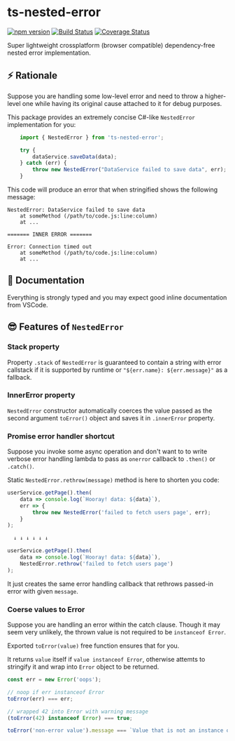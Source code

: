 # ts-nested-error

[![npm version](https://badge.fury.io/js/ts-nested-error.svg)](https://badge.fury.io/js/ts-nested-error)
[![Build Status](https://travis-ci.com/Veetaha/ts-nested-error.svg?branch=master)](https://travis-ci.com/Veetaha/ts-nested-error)
[![Coverage Status](https://coveralls.io/repos/github/Veetaha/ts-nested-error/badge.svg?branch=master)](https://coveralls.io/github/Veetaha/ts-nested-error?branch=master)

Super lightweight crossplatform (browser compatible) dependency-free nested error implementation.

## :zap: Rationale

Suppose you are handling some low-level error and need to throw a higher-level one while having its original cause attached to it for debug purposes.

This package provides an extremely concise C#-like `NestedError` implementation for you:

```ts
    import { NestedError } from 'ts-nested-error';

    try {
        dataService.saveData(data);
    } catch (err) {
        throw new NestedError("DataService failed to save data", err);
    }
```
This code will produce an error that when stringified shows the following message:
```
NestedError: DataService failed to save data
    at someMethod (/path/to/code.js:line:column)
    at ...

======= INNER ERROR =======

Error: Connection timed out
    at someMethod (/path/to/code.js:line:column)
    at ...
```

## :scroll: Documentation
Everything is strongly typed and you may expect good inline documentation from VSCode.

## :sunglasses: Features of `NestedError`

### Stack property
Property `.stack` of `NestedError` is guaranteed to contain a string with error
callstack if it is supported by runtime or `"${err.name}: ${err.message}"` as a fallback.

### InnerError property

`NestedError` constructor automatically coerces the value passed as the second argument `toError()` object and saves it in `.innerError` property. 


### Promise error handler shortcut

Suppose you invoke some async operation and don't want to to write verbose
error handling lambda to pass as `onerror` callback to `.then()` or `.catch()`.

Static `NestedError.rethrow(message)` method is here to shorten you code:

```ts
userService.getPage().then(
    data => console.log(`Hooray! data: ${data}`),
    err => {
        throw new NestedError('failed to fetch users page', err);
    }
);

  ↓ ↓ ↓ ↓ ↓ ↓

userService.getPage().then(
    data => console.log(`Hooray! data: ${data}`),
    NestedError.rethrow('failed to fetch users page')
);
```
It just creates the same error handling callback that rethrows passed-in error with given `message`.


### Coerse values to Error

Suppose you are handling an error within the catch clause.
Though it may seem very unlikely, the thrown value is not required to be `instanceof Error`.

Exported `toError(value)` free function ensures that for you.

It returns `value` itself if `value instanceof Error`, otherwise attemts to
stringify it and wrap into `Error` object to be returned.

```ts
const err = new Error('oops');

// noop if err instanceof Error
toError(err) === err; 

// wrapped 42 into Error with warning message
(toError(42) instanceof Error) === true; 

toError('non-error value').message === `Value that is not an instance of Error was thrown: non-error value`

```

